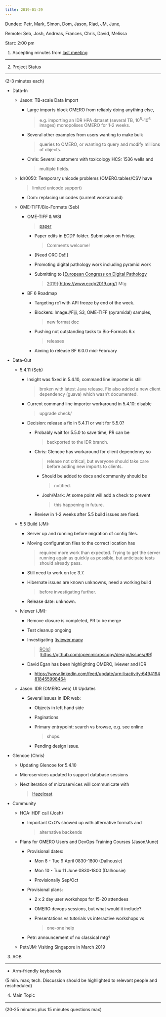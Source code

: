 ```yaml
---
title: 2019-01-29
---
```


Dundee: Petr, Mark, Simon, Dom, Jason, Riad, JM, June,

Remote: Seb, Josh, Andreas, Frances, Chris, David, Melissa

Start: 2:00 pm

1. Accepting minutes from [<u>last meeting</u>](https://drive.google.com/open?id=1TndXeC3wQSZVEaB5ZGpEAaPRl1QAufSI)
-------------------------------------------------------------------------------------------------------------------

2. Project Status
-----------------

(2-3 minutes each)

-   Data-In

    -   Jason: TB-scale Data Import

        -   Large imports block OMERO from reliably doing anything else,
            > e.g. importing an IDR HPA dataset (several TB,
            > 10<sup>5</sup>-10<sup>6</sup> images) monopolises OMERO
            > for 1-2 weeks.

        -   Several other examples from users wanting to make bulk
            > queries to OMERO, or wanting to query and modify millions
            > of objects.

        -   Chris: Several customers with toxicology HCS: 1536 wells and
            > multiple fields.

    -   Idr0050: Temporary unicode problems (OMERO.tables/CSV have
        > limited unicode support)

        -   Dom: replacing unicodes (current workaround)

    -   OME-TIFF/Bio-Formats (Seb)

        -   OME-TIFF & WSI
            > [<u>paper</u>](https://docs.google.com/document/d/1HTZ-Oxq8RnDoHB3riHE-eSa2P0xZAv7kbdIv5ejpY1c/edit)

            -   Paper edits in ECDP folder. Submission on Friday.
                > Comments welcome!

            -   \[Need ORCiDs!!\]

            -   Promoting digital pathology work including pyramid work

            -   Submitting to [<u>European Congress on Digital Pathology
                > 2019</u>](https://www.ecdp2019.org/) Mtg

        -   BF 6 Roadmap

            -   Targeting rc1 with API freeze by end of the week.

            -   Blockers: ImageJ/Fiji, S3, OME-TIFF (pyramidal) samples,
                > new format doc

            -   Pushing not outstanding tasks to Bio-Formats 6.x
                > releases

            -   Aiming to release BF 6.0.0 mid-February

-   Data-Out

    -   5.4.11 (Seb)

        -   Insight was fixed in 5.4.10, command line importer is still
            > broken with latest Java release. Fix also added a new
            > client dependency (guava) which wasn’t documented.

        -   Current command line importer workaround in 5.4.10: disable
            > upgrade check/

        -   Decision: release a fix in 5.4.11 or wait for 5.5.0?

            -   Probably wait for 5.5.0 to save time, PR can be
                > backported to the IDR branch.

            -   Chris: Glencoe has workaround for client dependency so
                > release not critical, but everyone should take care
                > before adding new imports to clients.

                -   Should be added to docs and community should be
                    > notified.

                -   Josh/Mark: At some point will add a check to prevent
                    > this happening in future.

            -   Review in 1-2 weeks after 5.5 build issues are fixed.

    -   5.5 Build (JM):

        -   Server up and running before migration of config files.

        -   Moving configuration files to the correct location has
            > required more work than expected. Trying to get the server
            > running again as quickly as possible, but anticipate tests
            > should already pass.

        -   Still need to work on Ice 3.7.

        -   Hibernate issues are known unknowns, need a working build
            > before investigating further.

        -   Release date: unknown.

    -   Iviewer (JM):

        -   Remove closure is completed, PR to be merge

        -   Test cleanup ongoing

        -   Investigating [<u>iviewer many
            > ROIs</u>](https://github.com/openmicroscopy/design/issues/99)

        -   David Egan has been highlighting OMERO, iviewer and IDR

            -   [<u>https://www.linkedin.com/feed/update/urn:li:activity:6494194818455998464</u>](https://www.linkedin.com/feed/update/urn:li:activity:6494194818455998464)

    -   Jason: IDR (OMERO.web) UI Updates

        -   Several issues in IDR web:

            -   Objects in left hand side

            -   Paginations

            -   Primary entrypoint: search vs browse, e.g. see online
                > shops.

            -   Pending design issue.

-   Glencoe (Chris)

    -   Updating Glencoe for 5.4.10

    -   Microservices updated to support database sessions

    -   Next iteration of microservices will communicate with
        > [<u>Hazelcast</u>](https://hazelcast.org/)

-   Community

    -   HCA: HDF call (Josh)

        -   Important CxO’s showed up with alternative formats and
            > alternative backends

    -   Plans for OMERO Users and DevOps Training Courses (Jason/June)

        -   Provisional dates:

            -   Mon 8 - Tue 9 April 0830-1800 (Dalhousie)

            -   Mon 10 - Tuu 11 June 0830-1800 (Dalhousie)

            -   Provisionally Sep/Oct

        -   Provisional plans:

            -   2 x 2 day user workshops for 15-20 attendees

            -   OMERO devops sessions, but what would it include?

            -   Presentations vs tutorials vs interactive workshops vs
                > one-one help

        -   Petr: announcement of no classical mtg?

    -   Petr/JM: Visiting Singapore in March 2019

3. AOB
------

-   Arm-friendly keyboards

(5 min. max; tech. Discussion should be highlighted to relevant people
and rescheduled)

4. Main Topic
-------------

(20-25 minutes plus 15 minutes questions max)
